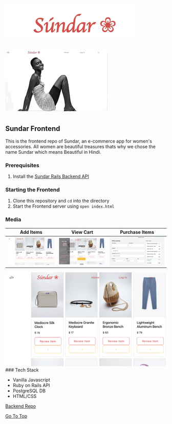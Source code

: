 ![title](./assets/Sundar_Title.png)
# 
![search](./assets/Sundar_CaroselGif.gif)
# 
## Sundar Frontend

This is the frontend repo of Sundar, an e-commerce app for women's accessories. All women are beautiful treasures thats why we chose the name Sundar which means Beautiful in Hindi.

### Prerequisites

1. Install the [Sundar Rails Backend API](https://github.com/21shield/Mod-3-MN-backend)

### Starting the Frontend
1. Clone this repository and `cd` into the directory
2. Start the Frontend server using `open index.html`

### Media
Add Items  |  View Cart | Purchase Items
:-------------------------:|:-------------------------:|:-------------------------:
![Sale Items](./assets/Sale_items.png)  |  ![Cart Items](./assets/Cart_items.png) |![Billing](./assets/billing.png)

<img src="./assets/Sale_items.png" alt="usersPage">
### Tech Stack

* Vanilla Javascript
* Ruby on Rails API
* PostgreSQL DB
* HTML/CSS



[Backend Repo](https://github.com/21shield/Mod-3-MN-backend)

[Go To Top](#Sundar)
<a name="Title"></a>
